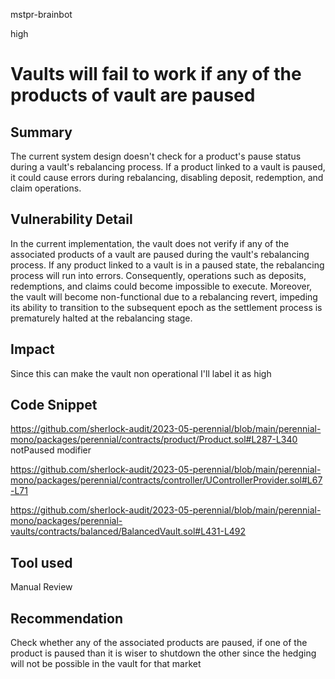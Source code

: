 mstpr-brainbot

high

# Vaults will fail to work if any of the products of vault are paused

## Summary
The current system design doesn't check for a product's pause status during a vault's rebalancing process. If a product linked to a vault is paused, it could cause errors during rebalancing, disabling deposit, redemption, and claim operations.
## Vulnerability Detail
In the current implementation, the vault does not verify if any of the associated products of a vault are paused during the vault's rebalancing process. If any product linked to a vault is in a paused state, the rebalancing process will run into errors. Consequently, operations such as deposits, redemptions, and claims could become impossible to execute. Moreover, the vault will become non-functional due to a rebalancing revert, impeding its ability to transition to the subsequent epoch as the settlement process is prematurely halted at the rebalancing stage.
## Impact
Since this can make the vault non operational I'll label it as high
## Code Snippet
https://github.com/sherlock-audit/2023-05-perennial/blob/main/perennial-mono/packages/perennial/contracts/product/Product.sol#L287-L340
notPaused modifier

https://github.com/sherlock-audit/2023-05-perennial/blob/main/perennial-mono/packages/perennial/contracts/controller/UControllerProvider.sol#L67-L71

https://github.com/sherlock-audit/2023-05-perennial/blob/main/perennial-mono/packages/perennial-vaults/contracts/balanced/BalancedVault.sol#L431-L492
## Tool used

Manual Review

## Recommendation
Check whether any of the associated products are paused, if one of the product is paused than it is wiser to shutdown the other since the hedging will not be possible in the vault for that market